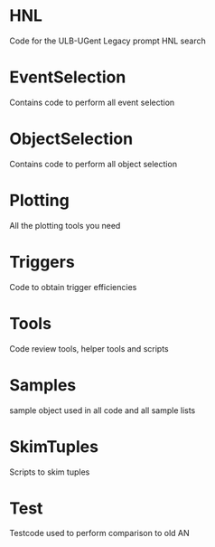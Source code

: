 # HNL

Code for the ULB-UGent Legacy prompt HNL search 

# EventSelection

Contains code to perform all event selection

# ObjectSelection

Contains code to perform all object selection

# Plotting

All the plotting tools you need

# Triggers

Code to obtain trigger efficiencies

# Tools

Code review tools, helper tools and scripts

# Samples

sample object used in all code and all sample lists

# SkimTuples

Scripts to skim tuples

# Test

Testcode used to perform comparison to old AN
